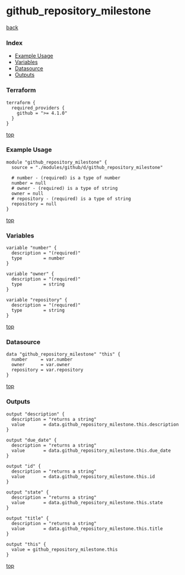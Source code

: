 # github_repository_milestone

[back](../github.md)

### Index

- [Example Usage](#example-usage)
- [Variables](#variables)
- [Datasource](#datasource)
- [Outputs](#outputs)

### Terraform

```hcl
terraform {
  required_providers {
    github = ">= 4.1.0"
  }
}
```

[top](#index)

### Example Usage

```hcl
module "github_repository_milestone" {
  source = "./modules/github/d/github_repository_milestone"

  # number - (required) is a type of number
  number = null
  # owner - (required) is a type of string
  owner = null
  # repository - (required) is a type of string
  repository = null
}
```

[top](#index)

### Variables

```hcl
variable "number" {
  description = "(required)"
  type        = number
}

variable "owner" {
  description = "(required)"
  type        = string
}

variable "repository" {
  description = "(required)"
  type        = string
}
```

[top](#index)

### Datasource

```hcl
data "github_repository_milestone" "this" {
  number     = var.number
  owner      = var.owner
  repository = var.repository
}
```

[top](#index)

### Outputs

```hcl
output "description" {
  description = "returns a string"
  value       = data.github_repository_milestone.this.description
}

output "due_date" {
  description = "returns a string"
  value       = data.github_repository_milestone.this.due_date
}

output "id" {
  description = "returns a string"
  value       = data.github_repository_milestone.this.id
}

output "state" {
  description = "returns a string"
  value       = data.github_repository_milestone.this.state
}

output "title" {
  description = "returns a string"
  value       = data.github_repository_milestone.this.title
}

output "this" {
  value = github_repository_milestone.this
}
```

[top](#index)